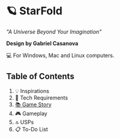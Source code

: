 # 🪐 StarFold
*"A Universe Beyond Your Imagination"*

**Design by Gabriel Casanova**

💻 For Windows, Mac and Linux computers.

## Table of Contents
1. 💡 Inspirations
2. 💾 Tech Requirements
3. [📚 Game Story](story.md)
4. 🎮 Gameplay
5. 🔝 USPs
6. 📋 To-Do List
